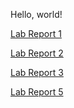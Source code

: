 Hello, world! 

[Lab Report 1](https://nathanjcho.github.io/cse15l-lab-reports/week-1-lab-report.html) 

[Lab Report 2](https://nathanjcho.github.io/cse15l-lab-reports/lab-report-2.html)

[Lab Report 3](https://nathanjcho.github.io/cse15l-lab-reports/lab-report-3.html)

[Lab Report 5](https://nathanjcho.github.io/cse15l-lab-reports/lab-report-5.html)